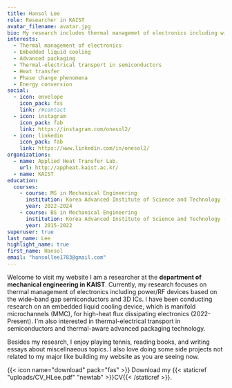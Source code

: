 ```yaml
---
title: Hansol Lee
role: Researcher in KAIST
avatar_filename: avatar.jpg
bio: My research includes thermal managemet of electronics including wide-band gap semiconductors and 3D ICs via embeddedd liquid cooling, phase change phenomena, and advanced packaging.
interests:
  - Thermal management of electronics
  - Embedded liquid cooling
  - Advanced packaging
  - Thermal-electrical transport in semiconductors
  - Heat transfer
  - Phase change phenomena
  - Energy conversion
social:
  - icon: envelope
    icon_pack: fas
    link: /#contact
  - icon: instagram
    icon_pack: fab
    link: https://instagram.com/onesol2/
  - icon: linkedin
    icon_pack: fab
    link: https://www.linkedin.com/in/onesol2/
organizations:
  - name: Applied Heat Transfer Lab.
    url: http://appheat.kaist.ac.kr/
  - name: KAIST
education:
  courses:
    - course: MS in Mechanical Engineering
      institution: Korea Advanced Institute of Science and Technology (KAIST)
      year: 2022-2024
    - course: BS in Mechanical Engineering
      institution: Korea Advanced Institute of Science and Technology (KAIST)
      year: 2015-2022
superuser: true
last_name: Lee
highlight_name: true
first_name: Hansol
email: "hansollee1783@gmail.com"
---
```

Welcome to visit my website
I﻿ am a researcher at the **department of mechanical engineering in KAIST**. Currently, my research focuses on thermal management of electronics including power/RF devices based on the wide-band gap semiconductors and 3D ICs. I have been conducting research on an embedded liquid cooling device, which is manifold microchannels (MMC), for high-heat flux dissipating electronics (2022-Present). I'm also interested in thermal-electrical transport in semiconductors and thermal-aware advanced packaging technology.  

Besides my research, I enjoy playing tennis, reading books, and writing essays about miscellnaeous topics. I also love doing some side projects not related to my major like building my website as you are seeing now.

{{< icon name="download" pack="fas" >}} Download my {{< staticref "uploads/CV_HLee.pdf" "newtab" >}}CV{{< /staticref >}}.
